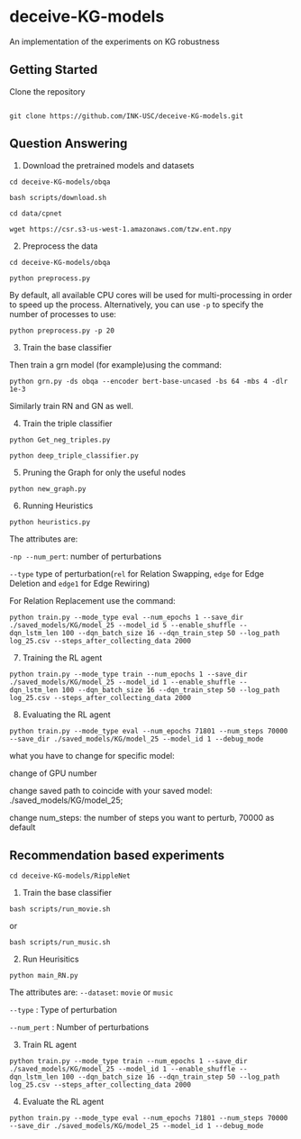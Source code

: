 # deceive-KG-models
An implementation of the experiments on KG robustness

## Getting Started

Clone the repository
```

git clone https://github.com/INK-USC/deceive-KG-models.git

```

## Question Answering

1. Download the pretrained models and datasets

```
cd deceive-KG-models/obqa

bash scripts/download.sh

cd data/cpnet

wget https://csr.s3-us-west-1.amazonaws.com/tzw.ent.npy
```

2. Preprocess the data

```
cd deceive-KG-models/obqa

python preprocess.py
```

By default, all available CPU cores will be used for multi-processing in order to speed up the process. Alternatively, you can use ```-p``` to specify the number of processes to use:

```
python preprocess.py -p 20
```

3. Train the base classifier

Then train a grn model (for example)using the command:

```
python grn.py -ds obqa --encoder bert-base-uncased -bs 64 -mbs 4 -dlr 1e-3
```
Similarly train RN and GN as well.

4. Train the triple classifier

```
python Get_neg_triples.py

python deep_triple_classifier.py
```

5. Pruning the Graph for only the useful nodes

```
python new_graph.py
```

6. Running Heuristics

```
python heuristics.py
```

The attributes are:

```-np --num_pert```:  number of perturbations

```--type``` type of perturbation(```rel``` for Relation Swapping, ```edge``` for Edge Deletion and ```edge1``` for Edge Rewiring)

For Relation Replacement use the command:

```
python train.py --mode_type eval --num_epochs 1 --save_dir ./saved_models/KG/model_25 --model_id 5 --enable_shuffle --dqn_lstm_len 100 --dqn_batch_size 16 --dqn_train_step 50 --log_path log_25.csv --steps_after_collecting_data 2000
```

7. Training the RL agent

```
python train.py --mode_type train --num_epochs 1 --save_dir ./saved_models/KG/model_25 --model_id 1 --enable_shuffle --dqn_lstm_len 100 --dqn_batch_size 16 --dqn_train_step 50 --log_path log_25.csv --steps_after_collecting_data 2000
```

8. Evaluating the RL agent

```
python train.py --mode_type eval --num_epochs 71801 --num_steps 70000 --save_dir ./saved_models/KG/model_25 --model_id 1 --debug_mode
```

what you have to change for specific model:

change of GPU number

change saved path to coincide with your saved model: ./saved_models/KG/model_25;  

change num_steps: the number of steps you want to perturb, 70000 as default

## Recommendation based experiments

```
cd deceive-KG-models/RippleNet
```

1. Train the base classifier

```
bash scripts/run_movie.sh
```
or 
```
bash scripts/run_music.sh
```

2. Run Heurisitics

```
python main_RN.py
```

The attributes are:
```--dataset```: ```movie``` or ```music```

```--type``` : Type of perturbation

```--num_pert``` : Number of perturbations

3. Train RL agent
```
python train.py --mode_type train --num_epochs 1 --save_dir ./saved_models/KG/model_25 --model_id 1 --enable_shuffle --dqn_lstm_len 100 --dqn_batch_size 16 --dqn_train_step 50 --log_path log_25.csv --steps_after_collecting_data 2000
```

4. Evaluate the RL agent
```
python train.py --mode_type eval --num_epochs 71801 --num_steps 70000 --save_dir ./saved_models/KG/model_25 --model_id 1 --debug_mode
```